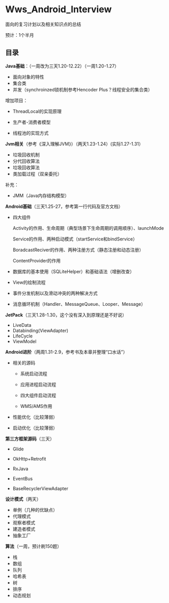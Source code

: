 # Wws_Android_Interview

面向的复习计划以及相关知识点的总结

预计：1个半月

## 目录

**Java基础**：（一周改为三天1.20-12.22）（一周1.20-1.27）

- 面向对象的特性
- 集合类
- 并发（synchroinzed锁机制参考Hencoder Plus？线程安全的集合类）

增加项目：

- ThreadLocal的实现原理

- 生产者-消费者模型

- 线程池的实现方式

**Jvm相关**（参考《深入理解JVM》）（两天1.23-1.24）(实际1.27-1.31）

- 垃圾回收机制
- 分代回收算法
- 垃圾回收算法
- 类加载过程（双亲委托）

补充：

- JMM（Java内存结构模型）

**Android基础**（三天1.25-27，参考第一行代码及官方文档）

- 四大组件

  Activity的作用、生命周期（典型场景下生命周期的调用顺序）、launchMode

  Service的作用、两种启动模式（startService和bindService）

  BoradcastReciver的作用、两种注册方式（静态注册和动态注册）

  ContentProvider的作用

- 数据库的基本使用（SQLiteHelper）和基础语法（增删改查）

- View的绘制流程

- 事件分发机制以及滑动冲突的两种解决方式

- 消息循环机制（Handler、MessageQueue、Looper、Message）

**JetPack**（三天1.28-1.30，这个没有深入到原理还是不好说）

- LiveData
- Databinding(ViewAdapter)
- LifeCycle
- ViewModel

**Android进阶**（两周1.31-2.9，参考书及本章并整理“口水话”）

- 相关的源码

  - 系统启动流程

  - 应用进程启动流程

  - 四大组件启动流程

  - WMS/AMS作用
-  性能优化（比较薄弱）
-  启动优化（比较薄弱）

**第三方框架源码**（三天）

- Glide

- OkHttp+Retrofit

- RxJava

- EventBus

- BaseRecyclerViewAdapter

**设计模式**（两天）

- 单例（几种的优缺点）
- 代理模式
- 观察者模式
- 建造者模式
- 抽象工厂

**算法**（一周，预计刷150题）

- 栈
- 数组
- 队列
- 哈希表
- 树
- 排序
- 动态规划
